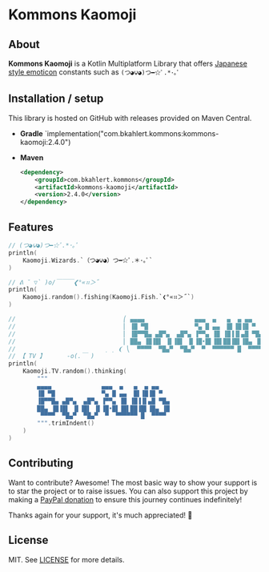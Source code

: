 # Kommons Kaomoji

## About

**Kommons Kaomoji** is a Kotlin Multiplatform Library that offers
[Japanese style emoticon](https://en.wikipedia.org/wiki/Emoticon#Japanese_style) constants such as `(つ◕౪◕)つ━☆ﾟ.*･｡ﾟ`

## Installation / setup

This library is hosted on GitHub with releases provided on Maven Central.

* **Gradle** `implementation("com.bkahlert.kommons:kommons-kaomoji:2.4.0")

* **Maven**
  ```xml
  <dependency>
      <groupId>com.bkahlert.kommons</groupId>
      <artifactId>kommons-kaomoji</artifactId>
      <version>2.4.0</version>
  </dependency>
  ```

## Features

```kotlin
// (つ◕౪◕)つ━☆ﾟ.*･｡ﾟ
println(
    Kaomoji.Wizards.`（つ◕౪◕）つ━☆ﾟ․＊･｡ﾟ`
)

// ᕕ ˘ ▽` )o/￣￣￣❮°«⠶＞˝
println(
    Kaomoji.random().fishing(Kaomoji.Fish.`❮°«⠶＞˝`)
)

//                              ⎛ ▄▄▄▄              ▄▄▄  ▄   ▄  ▄ ▄▄    ⎞
//                              ⎜ ▐█ ▀█             ▀▄ █ ▄▄  █▌▐█▐█ ▀   ⎟
//                              ⎜ ▐█▀▀█▄ ▄█▀▄  ▄█▀▄ ▐▀▀▄ ▐█ ▐█▐▐▌▄█ ▀█▄ ⎟
//                              ⎜ ██▄ ▐█▐█▌ ▐▌▐█▌ ▐▌▐█•█▌▐█▌██▐█▌▐█▄ ▐█ ⎟
//                         ̣ ˱ ❨ ⎝  ▀▀▀▀  ▀█▄▀  ▀█▄▀  ▀  ▀▀▀▀▀▀ █  ▀▀▀▀  ⎠
// 【 TV 】      -o(.￣ )
println(
    Kaomoji.TV.random().thinking(
        """
        ▄▄▄▄              ▄▄▄  ▄   ▄  ▄ ▄▄ 
        ▐█ ▀█             ▀▄ █ ▄▄  █▌▐█▐█ ▀
        ▐█▀▀█▄ ▄█▀▄  ▄█▀▄ ▐▀▀▄ ▐█ ▐█▐▐▌▄█ ▀█▄
        ██▄ ▐█▐█▌ ▐▌▐█▌ ▐▌▐█•█▌▐█▌██▐█▌▐█▄ ▐█
         ▀▀▀▀  ▀█▄▀  ▀█▄▀  ▀  ▀▀▀▀▀▀ █  ▀▀▀▀ 
        """.trimIndent()
    )
)
```

## Contributing

Want to contribute?
Awesome!
The most basic way to show your support is to star the project or to raise issues.
You can also support this project by making a [PayPal donation](https://www.paypal.me/bkahlert) to ensure this journey continues indefinitely!

Thanks again for your support, it's much appreciated! :pray:

## License

MIT. See [LICENSE](../LICENSE) for more details.
